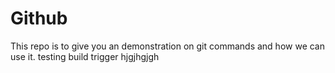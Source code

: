 # Github
This repo is to give you an demonstration on git commands and how we can use it.
testing build trigger
hjgjhgjgh
